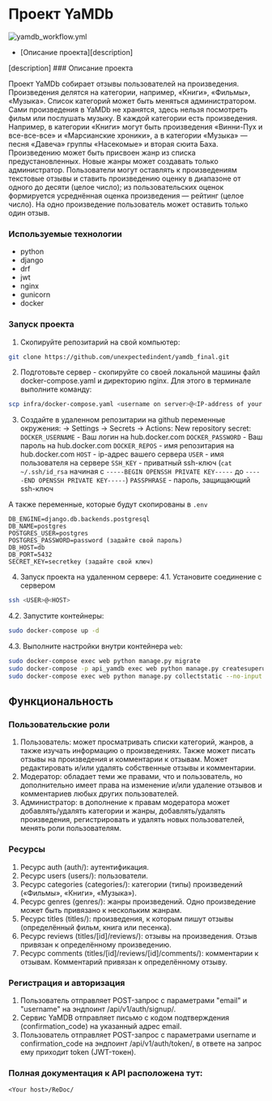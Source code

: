 # Проект YaMDb
![yamdb_workflow.yml](https://github.com/unexpectedindent/yamdb_final/actions/workflows/yamdb_workflow/badge.svg)

* [Описание проекта][description]

[description] ### Описание проекта

Проект YaMDb собирает отзывы пользователей на произведения. Произведения делятся на категории, например, «Книги», «Фильмы», «Музыка». Список категорий может быть меняться администратором.
Сами произведения в YaMDb не хранятся, здесь нельзя посмотреть фильм или послушать музыку.
В каждой категории есть произведения. Например, в категории «Книги» могут быть произведения «Винни-Пух и все-все-все» и «Марсианские хроники», а в категории «Музыка» — песня «Давеча» группы «Насекомые» и вторая сюита Баха.
Произведению может быть присвоен жанр из списка предустановленных. Новые жанры может создавать только администратор.
Пользователи могут оставлять к произведениям текстовые отзывы и ставить произведению оценку в диапазоне от одного до десяти (целое число); из пользовательских оценок формируется усреднённая оценка произведения — рейтинг (целое число). На одно произведение пользователь может оставить только один отзыв.


### Используемые технологии

* python
* django
* drf
* jwt
* nginx
* gunicorn
* docker

### Запуск проекта

1. Скопируйте репозитарий на свой компьютер:
```bash
git clone https://github.com/unexpectedindent/yamdb_final.git
```
2. Подготовьте сервер - скопируйте со своей локальной машины файл docker-compose.yaml и директорию nginx. Для этого в терминале выполните команду:
```bash
scp infra/docker-compose.yaml <username on server>@<IP-address of your server>:/<directory on the server> && scp -r infra/nginx <username on server>@<IP-address of your server>:/<directory on the server>
```
3. Создайте в удаленном репозитарии на github переменные окружения: <Your repository> -> Settings -> Secrets -> Actions: New repository secret:
`DOCKER_USERNAME` - Ваш логин на hub.docker.com
`DOCKER_PASSWORD` - Ваш пароль на hub.docker.com
`DOCKER_REPOS` - имя репозитария на hub.docker.com
`HOST` - ip-адрес вашего сервера
`USER` - имя пользователя на сервере
`SSH_KEY` - приватный ssh-ключ (`cat ~/.ssh/id_rsa` начиная с `-----BEGIN OPENSSH PRIVATE KEY-----` до `-----END OPENSSH PRIVATE KEY-----`)
`PASSPHRASE` - пароль, защищающий ssh-ключ

А также переменные, которые будут скопированы в `.env`
```
DB_ENGINE=django.db.backends.postgresql
DB_NAME=postgres
POSTGRES_USER=postgres
POSTGRES_PASSWORD=password (задайте свой пароль)
DB_HOST=db
DB_PORT=5432
SECRET_KEY=secretkey (задайте свой ключ)
```

4. Запуск проекта на удаленном сервере:
4.1. Установите соединение с сервером
```bash
ssh <USER>@<HOST>
```
4.2. Запустите контейнеры:
```bash
sudo docker-compose up -d
```
4.3. Выполните настройки внутри контейнера `web`:
```bash
sudo docker-compose exec web python manage.py migrate
sudo docker-compose -p api_yamdb exec web python manage.py createsuperuser
sudo docker-compose exec web python manage.py collectstatic --no-input
```

## Функциональность

### Пользовательские роли

1. Пользователь: может просматривать списки категорий, жанров, а также изучать информацию о произведениях. Также может писать отзывы на произведения и комментарии к отзывам. Может редактировать и/или удалять собственные отзывы и комментарии.
2. Модератор: обладает теми же правами, что и пользователь, но дополнительно имеет права на изменение и/или удаление отзывов и комментариев любых других пользователей.
3. Администратор: в дополнение к правам модератора может добавлять/удалять категории и жанры, добавлять/удалять произведения, регистрировать и удалять новых пользователей, менять роли пользователям.


### Ресурсы

1. Ресурс auth (auth/): аутентификация.
2. Ресурс users (users/): пользователи.
3. Ресурс categories (categories/): категории (типы) произведений («Фильмы», «Книги», «Музыка»).
4. Ресурс genres (genres/): жанры произведений. Одно произведение может быть привязано к нескольким жанрам.
5. Ресурс titles (titles/): произведения, к которым пишут отзывы (определённый фильм, книга или песенка).
6. Ресурс reviews (titles/[id]/reviews/): отзывы на произведения. Отзыв привязан к определённому произведению.
7. Ресурс comments (titles/[id]/reviews/[id]/comments/): комментарии к отзывам. Комментарий привязан к определённому отзыву.


### Регистрация и авторизация

1. Пользователь отправляет POST-запрос с параметрами "email" и "username" на эндпоинт /api/v1/auth/signup/.
2. Сервис YaMDB отправляет письмо с кодом подтверждения (confirmation_code) на указанный адрес email.
3. Пользователь отправляет POST-запрос с параметрами username и confirmation_code на эндпоинт /api/v1/auth/token/, в ответе на запрос ему приходит token (JWT-токен).


### Полная документация к API расположена тут:

`<Your host>/ReDoc/`